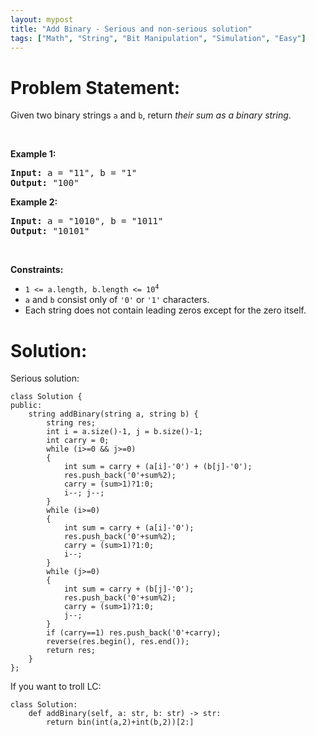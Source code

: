 ```yaml
---
layout: mypost
title: "Add Binary - Serious and non-serious solution"
tags: ["Math", "String", "Bit Manipulation", "Simulation", "Easy"]
---
```

# Problem Statement:
<p>Given two binary strings <code>a</code> and <code>b</code>, return <em>their sum as a binary string</em>.</p>

<p>&nbsp;</p>
<p><strong class="example">Example 1:</strong></p>
<pre><strong>Input:</strong> a = "11", b = "1"
<strong>Output:</strong> "100"
</pre><p><strong class="example">Example 2:</strong></p>
<pre><strong>Input:</strong> a = "1010", b = "1011"
<strong>Output:</strong> "10101"
</pre>
<p>&nbsp;</p>
<p><strong>Constraints:</strong></p>

<ul>
	<li><code>1 &lt;= a.length, b.length &lt;= 10<sup>4</sup></code></li>
	<li><code>a</code> and <code>b</code> consist&nbsp;only of <code>&#39;0&#39;</code> or <code>&#39;1&#39;</code> characters.</li>
	<li>Each string does not contain leading zeros except for the zero itself.</li>
</ul>

# Solution:
Serious solution:
```
class Solution {
public:
    string addBinary(string a, string b) {
        string res;
        int i = a.size()-1, j = b.size()-1;
        int carry = 0;
        while (i>=0 && j>=0)
        {
            int sum = carry + (a[i]-'0') + (b[j]-'0');
            res.push_back('0'+sum%2);
            carry = (sum>1)?1:0;
            i--; j--;
        }
        while (i>=0)
        {
            int sum = carry + (a[i]-'0');
            res.push_back('0'+sum%2);
            carry = (sum>1)?1:0;
            i--;
        }
        while (j>=0)
        {
            int sum = carry + (b[j]-'0');
            res.push_back('0'+sum%2);
            carry = (sum>1)?1:0;
            j--;
        }
        if (carry==1) res.push_back('0'+carry);
        reverse(res.begin(), res.end());
        return res;
    }
};
```

If you want to troll LC:
```
class Solution:
    def addBinary(self, a: str, b: str) -> str:
        return bin(int(a,2)+int(b,2))[2:]
```